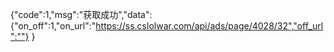 {"code":1,"msg":"获取成功","data":
{"on_off":1,"on_url":"https://ss.cslolwar.com/api/ads/page/4028/32","off_url":""} 
}
